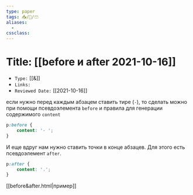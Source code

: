 ```yaml
---
type: paper
tags: 📥️/📜️/🩳
aliases:
  - 
cssclass: 
---
```




# Title: **[[before  и after 2021-10-16]]**
- `Type:` [[&]]
- `Links:`
- `Reviewed Date:` [[2021-10-16]]

если нужно перед каждым абзацем ставить тире (`-`), то сделать можно при помощи псевдоэлемента `before` и правила для генерации содержимого `content`

```css
p:before {  
	content: '- ';  
}
```

И еще вдруг нам нужно ставить точки в конце абзацев. Для этого есть псевдоэлемент `after`.

```css
p:after {  
	content: '.';  
}
```

[[before&after.html|пример]]